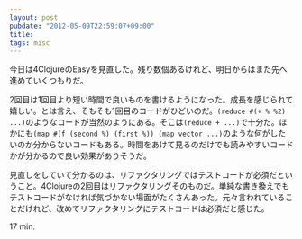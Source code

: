 ```yaml
---
layout: post
pubdate: "2012-05-09T22:59:07+09:00"
title: 
tags: misc
---
```

今日は4ClojureのEasyを見直した。残り数個あるけれど、明日からはまた先へ進めていくつもりだ。

2回目は1回目より短い時間で良いものを書けるようになった。成長を感じられて嬉しい。とは言え、そもそも1回目のコードがひどいのだ。`(reduce #(+ % %2) ...)`のようなコードが当然のようにある。そこは`(reduce + ...)`で十分だ。ほかにも`(map #(f (second %) (first %)) (map vector ...)`のような何がしたいのか分からないコードもある。時間をあけて見るのだけでも読みやすいコードかが分かるので良い効果がありそうだ。

見直しをしていて分かるのは、リファクタリングではテストコードが必須だということ。4Clojureの2回目はリファクタリングそのものだ。単純な書き換えでもテストコードがなければ気づかない場面がたくさんあった。元々言われていることだけれど、改めてリファクタリングにテストコードは必須だと感じた。

17 min.
